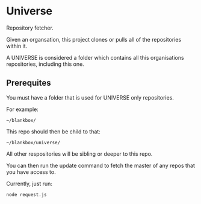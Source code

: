 # Universe

Repository fetcher.

Given an organsation, this project clones or pulls all of the repositories within it.

A UNIVERSE is considered a folder which contains all this organisations repositories, including this one.

## Prerequites

You must have a folder that is used for UNIVERSE only repositories.

For example:

```
~/blankbox/
```


This repo should then be child to that:

```
~/blankbox/universe/
```


All other respositories will be sibling or deeper to this repo.

You can then run the update command to fetch the master of any repos that you have access to.

Currently, just run:

```
node request.js
```
